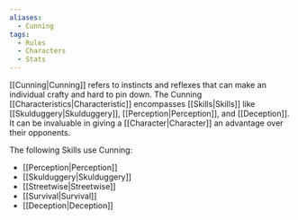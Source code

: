 ```yaml
---
aliases:
  - Cunning
tags:
  - Rules
  - Characters
  - Stats
---
```

[[Cunning|Cunning]] refers to instincts and reflexes that can make an individual crafty and hard to pin down. The Cunning [[Characteristics|Characteristic]] encompasses [[Skills|Skills]] like [[Skulduggery|Skulduggery]], [[Perception|Perception]], and [[Deception]]. It can be invaluable in giving a [[Character|Character]] an advantage over their opponents.

The following Skills use Cunning:
- [[Perception|Perception]]
- [[Skulduggery|Skulduggery]]
- [[Streetwise|Streetwise]]
- [[Survival|Survival]]
- [[Deception|Deception]]